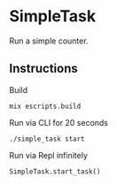 # SimpleTask
Run a simple counter.

## Instructions
Build

```mix escripts.build```

Run via CLI for 20 seconds

```./simple_task start```

Run via Repl infinitely
```iex -S mix
SimpleTask.start_task()
```
